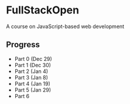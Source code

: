 # FullStackOpen
A course on JavaScript-based web development

## Progress
- Part 0 (Dec 29) <br>
- Part 1 (Dec 30) <br>
- Part 2 (Jan 4) <br>
- Part 3 (Jan 8) <br>
- Part 4 (Jan 19) <br>
- Part 5 (Jan 29) <br>
- Part 6
